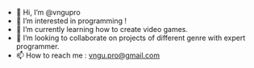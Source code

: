 - 👋 Hi, I’m @vngupro
- 👀 I’m interested in programming !
- 🌱 I’m currently learning how to create video games.
- 💞️ I’m looking to collaborate on projects of different genre with expert programmer.
- 📫 How to reach me : vngu.pro@gmail.com
